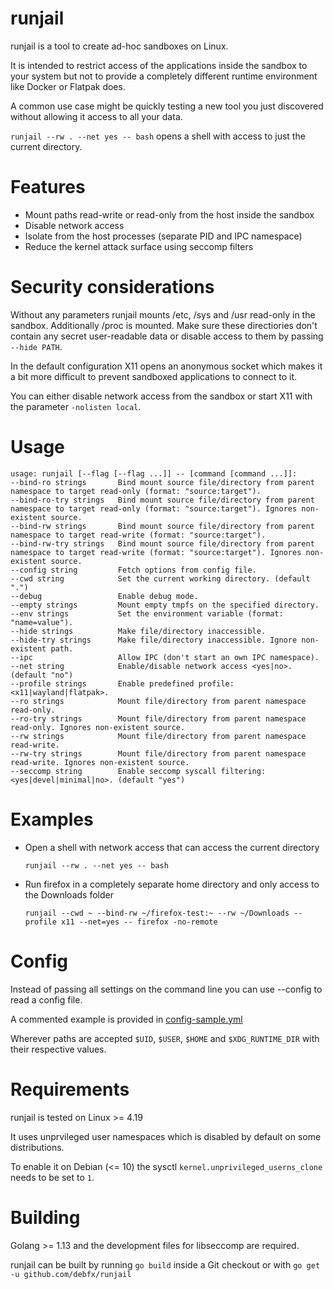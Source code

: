 # runjail

runjail is a tool to create ad-hoc sandboxes on Linux.

It is intended to restrict access of the applications inside the sandbox
to your system but not to provide a completely different runtime environment
like Docker or Flatpak does.

A common use case might be quickly testing a new tool you just discovered
without allowing it access to all your data.

`runjail --rw . --net yes -- bash` opens a shell with access to just the
current directory.


# Features

* Mount paths read-write or read-only from the host inside the sandbox
* Disable network access
* Isolate from the host processes (separate PID and IPC namespace)
* Reduce the kernel attack surface using seccomp filters


# Security considerations

Without any parameters runjail mounts /etc, /sys and /usr read-only
in the sandbox. Additionally /proc is mounted.
Make sure these directiories don't contain any secret user-readable data
or disable access to them by passing `--hide PATH`.

In the default configuration X11 opens an anonymous socket which makes it
a bit more difficult to prevent sandboxed applications to connect to it.

You can either disable network access from the sandbox or start X11 with
the parameter `-nolisten local`.


# Usage

```
usage: runjail [--flag [--flag ...]] -- [command [command ...]]:
--bind-ro strings       Bind mount source file/directory from parent namespace to target read-only (format: "source:target").
--bind-ro-try strings   Bind mount source file/directory from parent namespace to target read-only (format: "source:target"). Ignores non-existent source.
--bind-rw strings       Bind mount source file/directory from parent namespace to target read-write (format: "source:target").
--bind-rw-try strings   Bind mount source file/directory from parent namespace to target read-write (format: "source:target"). Ignores non-existent source.
--config string         Fetch options from config file.
--cwd string            Set the current working directory. (default ".")
--debug                 Enable debug mode.
--empty strings         Mount empty tmpfs on the specified directory.
--env strings           Set the environment variable (format: "name=value").
--hide strings          Make file/directory inaccessible.
--hide-try strings      Make file/directory inaccessible. Ignore non-existent path.
--ipc                   Allow IPC (don't start an own IPC namespace).
--net string            Enable/disable network access <yes|no>. (default "no")
--profile strings       Enable predefined profile: <x11|wayland|flatpak>.
--ro strings            Mount file/directory from parent namespace read-only.
--ro-try strings        Mount file/directory from parent namespace read-only. Ignores non-existent source.
--rw strings            Mount file/directory from parent namespace read-write.
--rw-try strings        Mount file/directory from parent namespace read-write. Ignores non-existent source.
--seccomp string        Enable seccomp syscall filtering: <yes|devel|minimal|no>. (default "yes")
```


# Examples

* Open a shell with network access that can access the current directory

  `runjail --rw . --net yes -- bash`

* Run firefox in a completely separate home directory and only access to the Downloads folder

  `runjail --cwd ~ --bind-rw ~/firefox-test:~ --rw ~/Downloads --profile x11 --net=yes -- firefox -no-remote`


# Config

Instead of passing all settings on the command line you can use --config to read a config file.

A commented example is provided in [config-sample.yml](config-sample.yml)

Wherever paths are accepted `$UID`, `$USER`, `$HOME` and `$XDG_RUNTIME_DIR` with their respective values.


# Requirements

runjail is tested on Linux >= 4.19

It uses unprvileged user namespaces which is disabled by default on some
distributions.

To enable it on Debian (<= 10) the sysctl `kernel.unprivileged_userns_clone` needs
to be set to `1`.


# Building

Golang >= 1.13 and the development files for libseccomp are required.

runjail can be built by running `go build` inside a Git checkout or with
`go get -u github.com/debfx/runjail`
